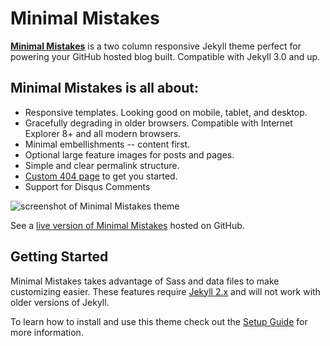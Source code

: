 # Minimal Mistakes

**[Minimal Mistakes](https://mmistakes.github.io/minimal-mistakes)** is a two column responsive Jekyll theme perfect for powering your GitHub hosted blog built. Compatible with Jekyll 3.0 and up.

## Minimal Mistakes is all about:

* Responsive templates. Looking good on mobile, tablet, and desktop.
* Gracefully degrading in older browsers. Compatible with Internet Explorer 8+ and all modern browsers.
* Minimal embellishments -- content first.
* Optional large feature images for posts and pages.
* Simple and clear permalink structure.
* [Custom 404 page](https://mmistakes.github.io/minimal-mistakes/404.html) to get you started.
* Support for Disqus Comments

![screenshot of Minimal Mistakes theme](https://mmistakes.github.io/minimal-mistakes/images/mm-theme-post-600.jpg)

See a [live version of Minimal Mistakes](https://mmistakes.github.io/minimal-mistakes/) hosted on GitHub.

## Getting Started

Minimal Mistakes takes advantage of Sass and data files to make customizing easier. These features require [Jekyll 2.x](https://github.com/mmistakes/minimal-mistakes/releases/tag/2.1.3) and will not work with older versions of Jekyll.

To learn how to install and use this theme check out the [Setup Guide](https://mmistakes.github.io/minimal-mistakes/theme-setup/) for more information.
